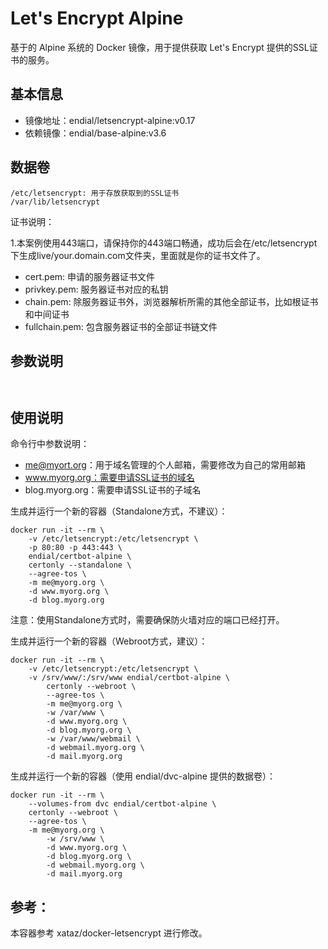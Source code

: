# Let's Encrypt Alpine
基于的 Alpine 系统的 Docker 镜像，用于提供获取 Let's Encrypt 提供的SSL证书的服务。



## 基本信息

* 镜像地址：endial/letsencrypt-alpine:v0.17
* 依赖镜像：endial/base-alpine:v3.6



## 数据卷

```
/etc/letsencrypt: 用于存放获取到的SSL证书
/var/lib/letsencrypt
```

证书说明：

1.本案例使用443端口，请保持你的443端口畅通，成功后会在/etc/letsencrypt下生成live/your.domain.com文件夹，里面就是你的证书文件了。

- cert.pem: 申请的服务器证书文件
- privkey.pem: 服务器证书对应的私钥
- chain.pem: 除服务器证书外，浏览器解析所需的其他全部证书，比如根证书和中间证书
- fullchain.pem: 包含服务器证书的全部证书链文件



## 参数说明

```
 
```



## 使用说明

命令行中参数说明：

- me@myort.org：用于域名管理的个人邮箱，需要修改为自己的常用邮箱
- www.myorg.org：需要申请SSL证书的域名
- blog.myorg.org：需要申请SSL证书的子域名

生成并运行一个新的容器（Standalone方式，不建议）：

```
docker run -it --rm \
    -v /etc/letsencrypt:/etc/letsencrypt \
    -p 80:80 -p 443:443 \
    endial/certbot-alpine \
    certonly --standalone \
    --agree-tos \
    -m me@myorg.org \
    -d www.myorg.org \
    -d blog.myorg.org
```

注意：使用Standalone方式时，需要确保防火墙对应的端口已经打开。



生成并运行一个新的容器（Webroot方式，建议）：

```
docker run -it --rm \
	-v /etc/letsencrypt:/etc/letsencrypt \
	-v /srv/www/:/srv/www endial/certbot-alpine \
		certonly --webroot \
		--agree-tos \
		-m me@myorg.org \
		-w /var/www \
		-d www.myorg.org \
		-d blog.myorg.org \
		-w /var/www/webmail \
		-d webmail.myorg.org \
		-d mail.myorg.org
```



生成并运行一个新的容器（使用 endial/dvc-alpine 提供的数据卷）：

```
docker run -it --rm \
    --volumes-from dvc endial/certbot-alpine \
    certonly --webroot \
    --agree-tos \
    -m me@myorg.org \
		-w /srv/www \
		-d www.myorg.org \
		-d blog.myorg.org \
		-d webmail.myorg.org \
		-d mail.myorg.org
```



## 参考：

本容器参考 xataz/docker-letsencrypt 进行修改。